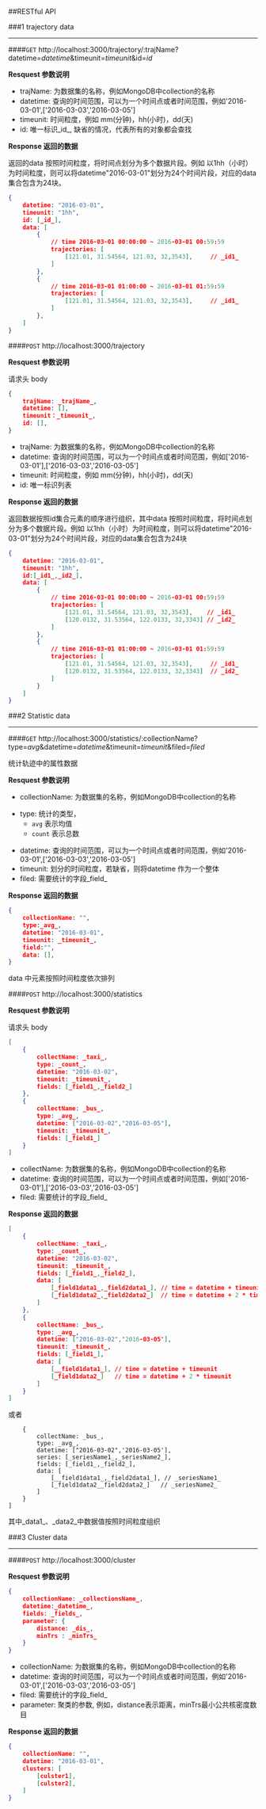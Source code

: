 ##RESTful API

###1 trajectory data

-----

####`GET` http://localhost:3000/trajectory/:trajName?datetime=_datetime_&timeunit=_timeunit_&id=_id_

**Resquest 参数说明**

+ trajName: 为数据集的名称，例如MongoDB中collection的名称
+ datetime: 查询的时间范围，可以为一个时间点或者时间范围，例如'2016-03-01',['2016-03-03','2016-03-05']
+ timeunit: 时间粒度，例如 mm(分钟)，hh(小时)，dd(天)
+ id: 唯一标识_id_, 缺省的情况，代表所有的对象都会查找

**Response 返回的数据**

返回的data 按照时间粒度，将时间点划分为多个数据片段。例如 以1hh（小时）为时间粒度，则可以将datetime"2016-03-01"划分为24个时间片段，对应的data集合包含为24块。

```json
{
    datetime: "2016-03-01",
    timeunit: "1hh",
    id: [_id_],
    data: [
        {
            // time 2016-03-01 00:00:00 ~ 2016-03-01 00:59:59
            trajectories: [
                [121.01, 31.54564, 121.03, 32,3543],     // _id1_
            ]
        },
        {   
            // time 2016-03-01 01:00:00 ~ 2016-03-01 01:59:59
            trajectories: [
                [121.01, 31.54564, 121.03, 32,3543],     // _id1_
            ]
        },
    ]
}
```

####`POST` http://localhost:3000/trajectory

**Resquest 参数说明**

请求头 body

```json
{
    trajName: _trajName_,
    datetime: [],
    timeunit：_timeunit_,
    id: [],
}
```

+ trajName: 为数据集的名称，例如MongoDB中collection的名称
+ datetime: 查询的时间范围，可以为一个时间点或者时间范围，例如['2016-03-01'],['2016-03-03','2016-03-05']
+ timeunit: 时间粒度，例如 mm(分钟)，hh(小时)，dd(天)
+ id: 唯一标识列表

**Response 返回的数据**

返回数据按照id集合元素的顺序进行组织，其中data 按照时间粒度，将时间点划分为多个数据片段。例如 以1hh（小时）为时间粒度，则可以将datetime"2016-03-01"划分为24个时间片段，对应的data集合包含为24块

```json
{
    datetime: "2016-03-01",
    timeunit: "1hh",
    id:[_id1_,_id2_],
    data: [
        {
            // time 2016-03-01 00:00:00 ~ 2016-03-01 00:59:59
            trajectories: [
                [121.01, 31.54564, 121.03, 32,3543],    // _id1_
                [120.0132, 31.53564, 122.0133, 32,3343] // _id2_
            ]
        },
        {
            // time 2016-03-01 01:00:00 ~ 2016-03-01 01:59:59
            trajectories: [
                [121.01, 31.54564, 121.03, 32,3543],     // _id1_
                [120.0132, 31.53564, 122.0133, 32,3343]  // _id2_
            ]
        }
    ]
}
```

###2 Statistic data

----

####`GET` http://localhost:3000/statistics/:collectionName?type=_avg_&datetime=_datetime_&timeunit=_timeunit_&filed=_filed_

统计轨迹中的属性数据

**Resquest 参数说明**

+ collectionName: 为数据集的名称，例如MongoDB中collection的名称
- type: 统计的类型，
    + `avg` 表示均值
    + `count` 表示总数
+ datetime: 查询的时间范围，可以为一个时间点或者时间范围，例如'2016-03-01',['2016-03-03','2016-03-05']
+ timeunit: 划分的时间粒度，若缺省，则将datetime 作为一个整体
+ filed: 需要统计的字段_field_

**Response 返回的数据**

```json
{
    collectionName: "",
    type:_avg_,
    datetime: "2016-03-01",
    timeunit: _timeunit_,
    field:"",
    data: [],
}
```

data 中元素按照时间粒度依次排列


####`POST` http://localhost:3000/statistics

**Resquest 参数说明**

请求头 body

```json
[
    {
        collectName: _taxi_,
        type: _count_,
        datetime: "2016-03-02",
        timeunit: _timeunit_,
        fields: [_field1_,_field2_]
    },
    {
        collectName: _bus_,
        type: _avg_,
        datetime: ["2016-03-02","2016-03-05"],
        timeunit: _timeunit_,
        fields: [_field1_]
    }
]
```

+ collectName: 为数据集的名称，例如MongoDB中collection的名称
+ datetime: 查询的时间范围，可以为一个时间点或者时间范围，例如['2016-03-01'],['2016-03-03','2016-03-05']
+ filed: 需要统计的字段_field_

**Response 返回的数据**

```json
[
    {
        collectName: _taxi_,
        type: _count_,
        datetime: "2016-03-02",
        timeunit: _timeunit_,
        fields: [_field1_,_field2_],
        data: [
            [_field1data1_,_field2data1_], // time = datetime + timeunit
            [_field1data2_,_field2data2_]  // time = datetime + 2 * timeunit
        ]
    },
    {
        collectName: _bus_,
        type: _avg_,
        datetime: ["2016-03-02",'2016-03-05'],
        timeunit: _timeunit_,
        fields: [_field1_],
        data: [
            [__field1data1_], // time = datetime + timeunit
            [_field1data2_]   // time = datetime + 2 * timeunit
        ]
    }
]
```
或者
```
    {
        collectName: _bus_,
        type: _avg_,
        datetime: ["2016-03-02",'2016-03-05'],
        series: [_seriesName1_,_seriesName2_],
        fields: [_field1_,_field2_],
        data: [
            [__field1data1_,_field2data1_], // _seriesName1_
            [_field1data2__field2data2_]   // _seriesName2_
        ]
    }
]
```
其中_data1_、_data2_中数据值按照时间粒度组织

###3 Cluster data

---

####`POST` http://localhost:3000/cluster

**Resquest 参数说明**

```json
{
    collectionName: _collectionsName_,
    datetime:_datetime_,
    fields: _fields_,
    parameter: {
        distance: _dis_,
        minTrs : _minTrs_
    }
}
```

+ collectionName: 为数据集的名称，例如MongoDB中collection的名称
+ datetime: 查询的时间范围，可以为一个时间点或者时间范围，例如'2016-03-01',['2016-03-03','2016-03-05']
+ filed: 需要统计的字段_field_
+ parameter: 聚类的参数, 例如，distance表示距离，minTrs最小公共核密度数目

**Response 返回的数据**

```json
{
    collectionName: "",
    datetime: "2016-03-01",
    clusters: [
        [culster1],
        [culster2],
    ]
}
```


